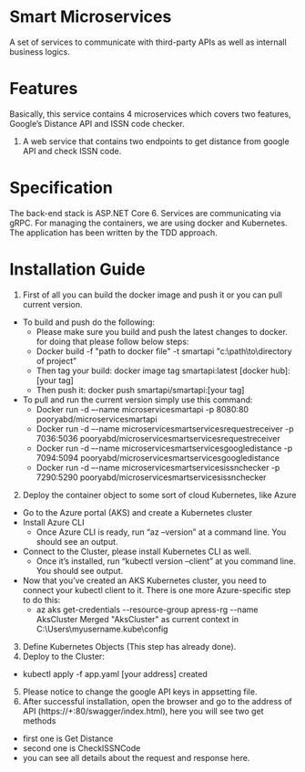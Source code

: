 # Smart Microservices
A set of services to communicate with third-party APIs as well as internall business logics.
# Features
Basically, this service contains 4 microservices which covers two features, Google’s Distance API and ISSN code checker.
1. A web service that contains two endpoints to get distance from google API and check ISSN code.
# Specification
The back-end stack is ASP.NET Core 6.
Services are communicating via gRPC.
For managing the containers, we are using docker and Kubernetes.
The application has been written by the TDD approach.
# Installation Guide
1. First of all you can build the docker image and push it or you can pull current version.
- To build and push do the following: 
  - Please make sure you build and push the latest changes to docker. for doing that please follow below steps: 
  - Docker build -f "path to docker file" -t smartapi "c:\path\to\directory of project"
  - Then tag your build: docker image tag smartapi:latest [docker hub]:[your tag]
  - Then push it: docker push smartapi/smartapi:[your tag]
- To pull and run the current version simply use this command: 
  - Docker run -d –-name microservicesmartapi -p 8080:80 pooryabd/microservicesmartapi
  - Docker run -d –-name microservicesmartservicesrequestreceiver -p 7036:5036 pooryabd/microservicesmartservicesrequestreceiver
  - Docker run -d –-name microservicesmartservicesgoogledistance -p 7094:5094 pooryabd/microservicesmartservicesgoogledistance
  - Docker run -d –-name microservicesmartservicesissnchecker -p 7290:5290 pooryabd/microservicesmartservicesissnchecker
2. Deploy the container object to some sort of cloud Kubernetes, like Azure
- Go to the Azure portal (AKS) and create a Kubernetes cluster
- Install Azure CLI
  - Once Azure CLI is ready, run “az –version” at a command line. You should see an output. 
- Connect to the Cluster, please install Kubernetes CLI as well.
  - Once it’s installed, run “kubectl version –client” at you command line. You should see output.
- Now that you’ve created an AKS Kubernetes cluster, you need to connect your kubectl client to it. There is one more Azure-specific step to do this:
  - az aks get-credentials --resource-group apress-rg --name AksCluster Merged "AksCluster" as current context in C:\Users\myusername\.kube\config
3. Define Kubernetes Objects (This step has already done).
4. Deploy to the Cluster:
  - kubectl apply -f app.yaml [your address] created
5. Please notice to change the google API keys in appsetting file.
6. After successful installation, open the browser and go to the address of API (https://+:80/swagger/index.html), here you will see two get methods
  - first one is Get Distance 
  - second one is CheckISSNCode
  - you can see all details about the request and response here.
